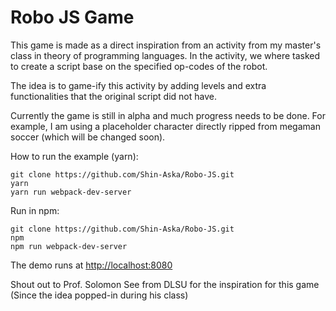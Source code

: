Robo JS Game
===========================================

This game is made as a direct inspiration from an activity
from my master's class in theory of programming languages.
In the activity, we where tasked to create a script base
on the specified op-codes of the robot.

The idea is to game-ify this activity by adding levels
and extra functionalities that the original script did not
have.

Currently the game is still in alpha and much progress needs
to be done. For example, I am using a placeholder character
directly ripped from  megaman soccer (which will be changed soon).

How to run the example (yarn):

    git clone https://github.com/Shin-Aska/Robo-JS.git
    yarn
    yarn run webpack-dev-server

Run in npm:

    git clone https://github.com/Shin-Aska/Robo-JS.git
    npm
    npm run webpack-dev-server

The demo runs at [http://localhost:8080](http://localhost:8080)

Shout out to Prof. Solomon See from DLSU for the inspiration for this game (Since the idea popped-in during his class)
